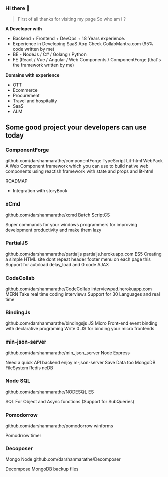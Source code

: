 ### Hi there 👋



> First of all thanks for visiting my page 
>  So who am i ?

**A Developer with**

 - Backend + Frontend + DevOps +  18 Years experience.
 - Experience in Developing SaaS App Check CollabMantra.com (95% code written by me)
 - BE - NodeJs / C# / Golang / Python
 - FE (React / Vue / Angular / Web Components / ComponentForge (that's the framework written by me)


**Domains with experience** 
	
 - OTT  	
 - Ecommerce  	
 - Procurement  	
 - Travel and hospitality  	
 - SaaS  	
 - ALM

## Some good project your developers can use today

### ComponentForge

github.com/darshanmarathe/componentForge
TypeScript Lit-html WebPack
A Web Component framework which you can use to build native web components using reactish framework with state and props and lit-html

ROADMAP 
 * Integration with storyBook

### xCmd
github.com/darshanmarathe/xcmd
Batch
ScriptCS

Super commands for your windows programmers for improving development productivity and make them lazy


### PartialJS
github.com/darshanmarathe/partialjs
partialjs.herokuapp.com
ES5
Creating a simple HTML site dont repeat header footer menu on each page this
Support for autoload delay_load and 0 code AJAX

### CodeCollab
github.com/darshanmarathe/CodeCollab
interviewpad.herokuapp.com
MERN
Take real time coding interviews
Support for 30 Languages and real time

### BindingJs
github.com/darshanmarathe/bindingsjs
JS
Micro Front-end event binding with declarative programing
Write 0 JS for binding your micro frontends


### min-json-server
github.com/darshanmarathe/min_json_server
Node Express

Need a quick API backend enjoy m-json-server
Save Data too
MongoDB
FileSystem
Redis
neDB


### Node SQL
github.com/darshanmarathe/NODESQL
ES

SQL For Object and Async functions
(Support for SubQueries)


### Pomodorrow
github.com/darshanmarathe/pomodorrow
winforms

Pomodrrow timer


### Decoposer
Mongo Node
github.com/darshanmarathe/Decomposer

Decompose MongoDB backup files



<!--
**darshanmarathe/darshanmarathe** is a ✨ _special_ ✨ repository because its `README.md` (this file) appears on your GitHub profile.



Here are some ideas to get you started:

- 🔭 I’m currently working on ...
- 🌱 I’m currently learning ...
- 👯 I’m looking to collaborate on ...
- 🤔 I’m looking for help with ...
- 💬 Ask me about ...
- 📫 How to reach me: ...
- 😄 Pronouns: ...
- ⚡ Fun fact: ...
-->
